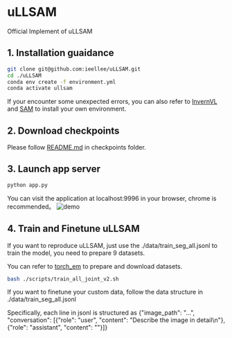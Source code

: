 # uLLSAM
Official Implement of uLLSAM

## 1. Installation guaidance
```bash
git clone git@github.com:ieellee/uLLSAM.git
cd ./uLLSAM
conda env create -f environment.yml
conda activate ullsam
```
If your encounter some unexpected errors, you can also refer to [InvernVL](https://github.com/OpenGVLab/InternVL/tree/main) and [SAM](https://github.com/facebookresearch/segment-anything) to install your own environment.
## 2. Download checkpoints
Please follow [README.md](./checkpoints/README.md) in checkpoints folder.
## 3. Launch app server
```bash
python app.py
```
You can visit the application at localhost:9996 in your browser, chrome is recommended。
![demo](./figs/demo.gif)
## 4. Train and Finetune uLLSAM
If you want to reproduce uLLSAM, just use the ./data/train_seg_all.jsonl to train the model, you need to prepare 9 datasets.

You can refer to [torch_em](https://github.com/constantinpape/torch-em/tree/main/torch_em/data/datasets) to prepare and download datasets.
```bash
bash ./scripts/train_all_joint_v2.sh
```
If you want to finetune your custom data, follow the data structure in ./data/train_seg_all.jsonl

Specifically, each line in jsonl is structured as {"image_path": "...", "conversation": \[{"role": "user", "content": "Describe the image in detail\n<image>"}, {"role": "assistant", "content": ""}\]}
